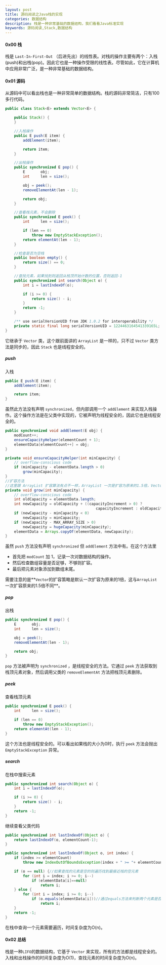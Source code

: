 ```yaml
---
layout: post
title: 源码阅读之Java栈的实现
categories: 数据结构
description: 栈是一种非常基础的数据结构，我们看看Java标准实现
keywords: 源码阅读,Stack,数据结构
---
```


#### 0x00 栈

栈是 `Last-In-First-Out` （后进先出）的线性表。对栈的操作主要有两个：入栈(push)和出栈(pop)。因此它也是一种操作受限的线性表。尽管如此，它在计算机中应用非常广泛，是一种非常基础的数据结构。

#### 0x01 源码

从源码中可以看出栈也是一种非常简单的数据结构。栈的源码非常简洁，只有100多行代码。

```java
public class Stack<E> extends Vector<E> {
 	
    public Stack() {
    }

    //入栈操作
    public E push(E item) {
        addElement(item);

        return item;
    }

    //出栈操作
    public synchronized E pop() {
        E       obj;
        int     len = size();

        obj = peek();
        removeElementAt(len - 1);

        return obj;
    }

    //查看栈元素，不会删除
    public synchronized E peek() {
        int     len = size();

        if (len == 0)
            throw new EmptyStackException();
        return elementAt(len - 1);
    }

    //检查是否为空栈
    public boolean empty() {
        return size() == 0;
    }

    //查找元素，如果找到则返回从栈顶开始计数的位置，否则返回-1
    public synchronized int search(Object o) {
        int i = lastIndexOf(o);

        if (i >= 0) {
            return size() - i;
        }
        return -1;
    }

    /** use serialVersionUID from JDK 1.0.2 for interoperability */
    private static final long serialVersionUID = 1224463164541339165L;
}
```

它继承于 `Vector` 类，这个跟前面讲的 `ArrayList` 是一样的，只不过 `Vector` 类方法是同步的，因此 `Stack` 也是线程安全的。

##### push

入栈

```java
public E push(E item) {
	addElement(item);

	return item;
}
```

虽然此方法没有声明 `synchronized`，但内部调用一个 `addElement` 来实现入栈操作。这个操作方法是在父类中实现的，它被声明为线程安全的，因此它也是线程安全的。

```java
public synchronized void addElement(E obj) {
	modCount++;
	ensureCapacityHelper(elementCount + 1);
	elementData[elementCount++] = obj;
}

private void ensureCapacityHelper(int minCapacity) {
	// overflow-conscious code
	if (minCapacity - elementData.length > 0)
		grow(minCapacity);
}
//扩容方法
//这里跟 ArrayList 扩容算法有点不一样，ArrayList 一次是扩容为原来的1.5倍，Vector 默认扩容为原来的1倍
private void grow(int minCapacity) {
	// overflow-conscious code
	int oldCapacity = elementData.length;
	int newCapacity = oldCapacity + ((capacityIncrement > 0) ?
                                         capacityIncrement : oldCapacity);
	if (newCapacity - minCapacity < 0)
		newCapacity = minCapacity;
	if (newCapacity - MAX_ARRAY_SIZE > 0)
		newCapacity = hugeCapacity(minCapacity);
	elementData = Arrays.copyOf(elementData, newCapacity);
}
```

虽然 `push` 方法没有声明 `synchronized` 但 `addElement` 方法中有。在这个方法里

- 首先把 `modCount` 加 1，记录一次对数据结构的操作。
- 然后检查数组容量是否足够，不够则扩容。
- 最后把元素对象添加到数组末尾。

需要注意的是**`Vector`的扩容策略是默认一次扩容为原来的1倍，这与`ArrayList` 一次扩容原来的1.5倍不同**。

##### pop

出栈

```java
public synchronized E pop() {
	E       obj;
	int     len = size();

	obj = peek();
	removeElementAt(len - 1);

	return obj;
}
```

`pop` 方法被声明为 `synchronized` ，是线程安全的方法。它通过 `peek` 方法获取到栈顶元素对象，然后调用父类的 `removeElementAt` 方法把栈顶元素删除。

##### peek

查看栈顶元素

```java
public synchronized E peek() {
    int     len = size();

    if (len == 0)
        throw new EmptyStackException();
    return elementAt(len - 1);
}

```

这个方法也是线程安全的。可以看出如果栈的大小为0时，执行 `peek` 方法会抛出 `EmptyStackException` 异常。

##### search

在栈中搜索元素

```java
public synchronized int search(Object o) {
    int i = lastIndexOf(o);

    if (i >= 0) {
        return size() - i;
    }
    return -1;
}
```

继续查看父类代码

```java
public synchronized int lastIndexOf(Object o) {
    return lastIndexOf(o, elementCount-1);
}

public synchronized int lastIndexOf(Object o, int index) {
    if (index >= elementCount)
        throw new IndexOutOfBoundsException(index + " >= "+ elementCount);

    if (o == null) {//如果查找的元素是空的则遍历找到最接近栈的空元素
        for (int i = index; i >= 0; i--)
            if (elementData[i]==null)
                return i;
    } else {
        for (int i = index; i >= 0; i--)
            if (o.equals(elementData[i]))//通过equals方法来判断两个元素是否相同
                return i;
    }
    return -1;
}
```

在栈中查询一个元素需要遍历，时间复杂度为O(n)。

#### 0x02 总结

栈是一种`LIFO`的数据结构，它基于 `Vector` 来实现，所有的方法都是线程安全的。入栈和出栈操作的时间复杂度为O(1)，查找元素的时间复杂度为O(n)。